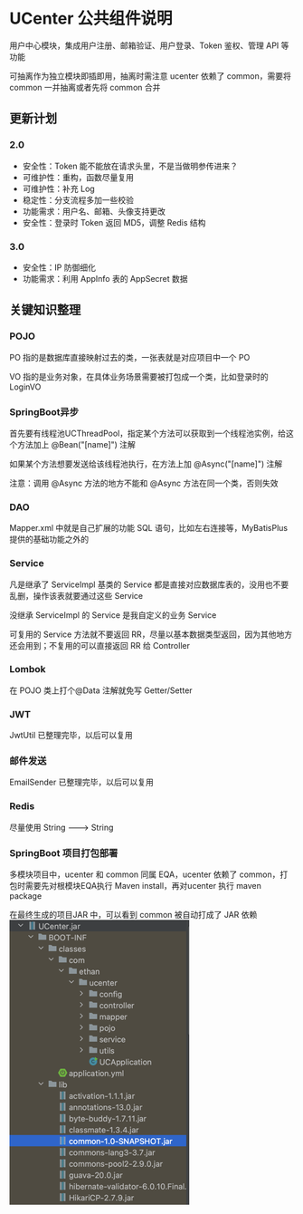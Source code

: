 # UCenter 公共组件说明

用户中心模块，集成用户注册、邮箱验证、用户登录、Token 鉴权、管理 API 等功能

可抽离作为独立模块即插即用，抽离时需注意 ucenter 依赖了 common，需要将 common 一并抽离或者先将 common 合并

## 更新计划

### 2.0

- 安全性：Token 能不能放在请求头里，不是当做明参传进来？
- 可维护性：重构，函数尽量复用
- 可维护性：补充 Log
- 稳定性：分支流程多加一些校验
- 功能需求：用户名、邮箱、头像支持更改
- 安全性：登录时 Token 返回 MD5，调整 Redis 结构

### 3.0

- 安全性：IP 防御细化
- 功能需求：利用 AppInfo 表的 AppSecret 数据


## 关键知识整理
### POJO

PO 指的是数据库直接映射过去的类，一张表就是对应项目中一个 PO

VO 指的是业务对象，在具体业务场景需要被打包成一个类，比如登录时的 LoginVO

### SpringBoot异步

首先要有线程池UCThreadPool，指定某个方法可以获取到一个线程池实例，给这个方法加上 @Bean("[name]") 注解

如果某个方法想要发送给该线程池执行，在方法上加 @Async("[name]") 注解

注意：调用 @Async 方法的地方不能和 @Async 方法在同一个类，否则失效

### DAO

Mapper.xml 中就是自己扩展的功能 SQL 语句，比如左右连接等，MyBatisPlus 提供的基础功能之外的

### Service

凡是继承了 ServiceImpl 基类的 Service 都是直接对应数据库表的，没用也不要乱删，操作该表就要通过这些 Service

没继承 ServiceImpl 的 Service 是我自定义的业务 Service

可复用的 Service 方法就不要返回 RR，尽量以基本数据类型返回，因为其他地方还会用到；不复用的可以直接返回 RR 给 Controller

### Lombok

在 POJO 类上打个@Data 注解就免写 Getter/Setter

### JWT

JwtUtil 已整理完毕，以后可以复用

### 邮件发送

EmailSender 已整理完毕，以后可以复用

### Redis

尽量使用 String ---> String

### SpringBoot 项目打包部署

多模块项目中，ucenter 和 common 同属 EQA，ucenter 依赖了 common，打包时需要先对根模块EQA执行 Maven install，再对ucenter 执行 maven package

在最终生成的项目JAR 中，可以看到 common 被自动打成了 JAR 依赖
![img.png](img.png)
